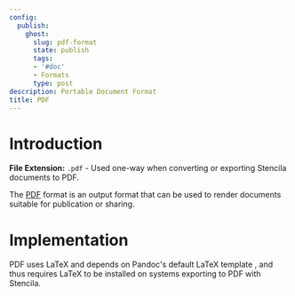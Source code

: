 ```yaml
---
config:
  publish:
    ghost:
      slug: pdf-format
      state: publish
      tags:
      - '#doc'
      - Formats
      type: post
description: Portable Document Format
title: PDF
---
```


# Introduction

**File Extension:** `.pdf` - Used one-way when converting or exporting Stencila documents to PDF.

The [PDF](https://pdfa.org/resource/pdf-specification-archive/) format is an output format that can be used to render documents suitable for publication or sharing.

# Implementation

PDF uses LaTeX and depends on Pandoc's default LaTeX template , and thus requires LaTeX to be installed on systems exporting to PDF with Stencila.

<!-- prettier-ignore-start -->
<!-- CODEC-DOCS:START -->


<!-- CODEC-DOCS:STOP -->
<!-- prettier-ignore-end -->
